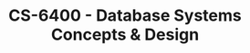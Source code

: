 ---
layout: course
title: CS-6400 - Database Systems Concepts & Design
aliases: DBS,  DBSD
course_id: CS-6400
permalink: /CS-6400/
---